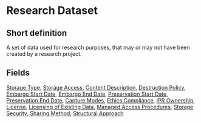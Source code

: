 # Research Dataset
## Short definition
A set of data used for research purposes, that may or may not have been created by a research project.
## Fields
[Storage Type](../Object-Fields/Research%20Dataset/Storage%20Type.md),
[Storage Access](../Object-Fields/Research%20Dataset/Storage%20Access.md),
[Content Description](../Object-Fields/Research%20Dataset/Content%20Description.md),
[Destruction Policy](../Object-Fields/Research%20Dataset/Destruction%20Policy.md),
[Embargo Start Date](../Object-Fields/Research%20Dataset/Embargo%20Start%20Date.md),
[Embargo End Date](../Object-Fields/Research%20Dataset/Embargo%20End%20Date.md),
[Preservation Start Date](../Object-Fields/Research%20Dataset/Preservation%20Start%20Date.md),
[Preservation End Date](../Object-Fields/Research%20Dataset/Preservation%20End%20Date.md),
[Capture Modes](../Object-Fields/Research%20Dataset/Capture%20Modes.md),
[Ethics Compliance](../Object-Fields/Research%20Dataset/Ethics%20Compliance.md),
[IPR Ownership](../Object-Fields/Research%20Dataset/IPR%20Ownership.md),
[License](../Object-Fields/Research%20Dataset/License.md),
[Licensing of Existing Data](../Object-Fields/Research%20Dataset/Licensing%20of%20Existing%20Data.md),
[Managed Access Procedures](../Object-Fields/Research%20Dataset/Managed%20Access%20Procedures.md),
[Storage Security](../Object-Fields/Research%20Dataset/Storage%20Security.md),
[Sharing Method](../Object-Fields/Research%20Dataset/Sharing%20Method.md),
[Structural Approach](../Object-Fields/Research%20Dataset/Structural%20Approach.md)
